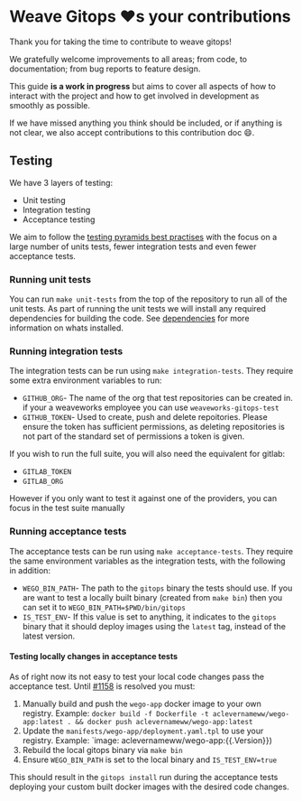 # Weave Gitops :heart:s your contributions

Thank you for taking the time to contribute to weave gitops!

We gratefully welcome improvements to all areas; from code, to documentation;
from bug reports to feature design.

This guide **is a work in progress** but aims to cover all aspects of how to
interact with the project and how to get involved in development as smoothly as possible.

If we have missed anything you think should be included, or if anything is not
clear, we also accept contributions to this contribution doc :smile:.


## Testing
We have 3 layers of testing:
- Unit testing
- Integration testing
- Acceptance testing

We aim to follow the [testing pyramids best practises](https://martinfowler.com/articles/practical-test-pyramid.html)
with the focus on a large number of units tests, fewer integration tests and even fewer acceptance tests.


### Running unit tests
You can run `make unit-tests` from the top of the repository to run all of the unit tests.
As part of running the unit tests we will install any required dependencies for building
the code. See [dependencies](tools/dependencies.toml) for more information on whats installed.


### Running integration tests
The integration tests can be run using `make integration-tests`. They require some
extra environment variables to run:

- `GITHUB_ORG`- The name of the org that test repositories can be created in.
if your a weaveworks employee you can use `weaveworks-gitops-test`
- `GITHUB_TOKEN`- Used to create, push and delete repoitories. Please ensure
the token has sufficient permissions, as deleting repositories is not part
of the standard set of permissions a token is given.

If you wish to run the full suite, you will also need the equivalent for gitlab:
- `GITLAB_TOKEN`
- `GITLAB_ORG`

However if you only want to test it against one of the providers, you can focus in
the test suite manually

### Running acceptance tests
The acceptance tests can be run using `make acceptance-tests`. They require the same
environment variables as the integration tests, with the following in addition:

- `WEGO_BIN_PATH`- The path to the `gitops` binary the tests should use. If you
are want to test a locally built binary (created from `make bin`) then you can
set it to `WEGO_BIN_PATH=$PWD/bin/gitops`
- `IS_TEST_ENV`- If this value is set to anything, it indicates to the `gitops` binary
that it should deploy images using the `latest` tag, instead of the latest version.

#### Testing locally changes in acceptance tests
As of right now its not easy to test your local code changes pass the acceptance test.
Until [#1158](https://github.com/weaveworks/weave-gitops/issues/1158) is resolved you must:

1. Manually build and push the `wego-app` docker image to your own registry. Example:
`docker build -f Dockerfile -t aclevernameww/wego-app:latest . && docker push aclevernameww/wego-app:latest`
2. Update the `manifests/wego-app/deployment.yaml.tpl` to use your registry. Example:
`image: aclevernameww/wego-app:{{.Version}})
3. Rebuild the local gitops binary via `make bin`
4. Ensure `WEGO_BIN_PATH` is set to the local binary and `IS_TEST_ENV=true`

This should result in the `gitops install` run during the acceptance tests deploying your custom built docker images with
the desired code changes.

